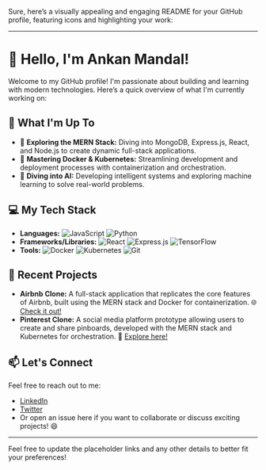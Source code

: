 Sure, here’s a visually appealing and engaging README for your GitHub profile, featuring icons and highlighting your work:

---

# 👋 Hello, I'm Ankan Mandal!

Welcome to my GitHub profile! I'm passionate about building and learning with modern technologies. Here’s a quick overview of what I'm currently working on:

## 🌟 What I'm Up To

- 🚀 **Exploring the MERN Stack:** Diving into MongoDB, Express.js, React, and Node.js to create dynamic full-stack applications.
- 🐳 **Mastering Docker & Kubernetes:** Streamlining development and deployment processes with containerization and orchestration.
- 🤖 **Diving into AI:** Developing intelligent systems and exploring machine learning to solve real-world problems.

## 💻 My Tech Stack

- **Languages:** ![JavaScript](https://img.shields.io/badge/JavaScript-ECBA0F?style=flat&logo=javascript&logoColor=black) ![Python](https://img.shields.io/badge/Python-3.9-blue?style=flat&logo=python&logoColor=white)
- **Frameworks/Libraries:** ![React](https://img.shields.io/badge/React-61DAFB?style=flat&logo=react&logoColor=black) ![Express.js](https://img.shields.io/badge/Express.js-000000?style=flat&logo=express&logoColor=white) ![TensorFlow](https://img.shields.io/badge/TensorFlow-FF6F00?style=flat&logo=tensorflow&logoColor=white)
- **Tools:** ![Docker](https://img.shields.io/badge/Docker-2496ED?style=flat&logo=docker&logoColor=white) ![Kubernetes](https://img.shields.io/badge/Kubernetes-326CE5?style=flat&logo=kubernetes&logoColor=white) ![Git](https://img.shields.io/badge/Git-F05032?style=flat&logo=git&logoColor=white)

## 🚀 Recent Projects

- **Airbnb Clone:** A full-stack application that replicates the core features of Airbnb, built using the MERN stack and Docker for containerization. 🌐 [Check it out!](#)
- **Pinterest Clone:** A social media platform prototype allowing users to create and share pinboards, developed with the MERN stack and Kubernetes for orchestration. 📌 [Explore here!](#)

## 📫 Let's Connect

Feel free to reach out to me:

- [LinkedIn](https://www.linkedin.com/in/ankan-mandal)
- [Twitter](https://twitter.com/ankan_mandal)
- Or open an issue here if you want to collaborate or discuss exciting projects! 😄

---

Feel free to update the placeholder links and any other details to better fit your preferences!
